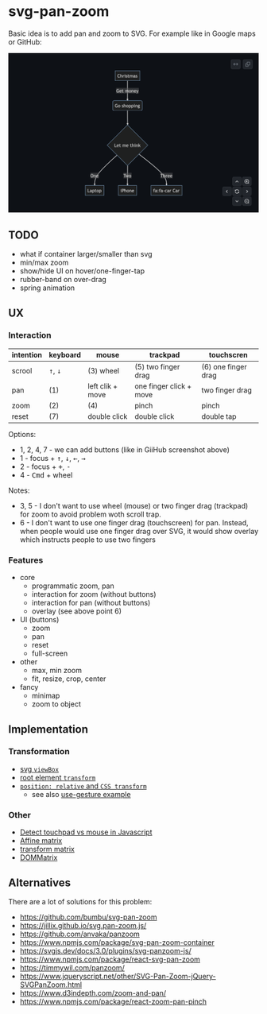 # svg-pan-zoom

Basic idea is to add pan and zoom to SVG. For example like in Google maps or GitHub:

![](./notes/github-mermaid.png)

## TODO

- what if container larger/smaller than svg
- min/max zoom
- show/hide UI on hover/one-finger-tap
- rubber-band on over-drag
- spring animation

## UX

### Interaction

| intention | keyboard                   | mouse            | trackpad                | touchscren          |
| --------- | -------------------------- | ---------------- | ----------------------- | ------------------- |
| scrool    | <kbd>↑</kbd>, <kbd>↓</kbd> | (3) wheel        | (5) two finger drag     | (6) one finger drag |
| pan       | (1)                        | left clik + move | one finger click + move | two finger drag     |
| zoom      | (2)                        | (4)              | pinch                   | pinch               |
| reset     | (7)                        | double click     | double click            | double tap          |

Options:

- 1, 2, 4, 7 - we can add buttons (like in GiiHub screenshot above)
- 1 - focus + <kbd>↑</kbd>, <kbd>↓</kbd>, <kbd>←</kbd>, <kbd>→</kbd>
- 2 - focus + <kbd>+</kbd>, <kbd>-</kbd>
- 4 - <kbd>Cmd</kbd> + wheel

Notes:

- 3, 5 - I don't want to use wheel (mouse) or two finger drag (trackpad) for zoom to avoid problem woth scroll trap.
- 6 - I don't want to use one finger drag (touchscreen) for pan. Instead, when people would use one finger drag over SVG, it would show overlay which instructs people to use two fingers

### Features

- core
  - programmatic zoom, pan
  - interaction for zoom (without buttons)
  - interaction for pan (without buttons)
  - overlay (see above point 6)
- UI (buttons)
  - zoom
  - pan
  - reset
  - full-screen
- other
  - max, min zoom
  - fit, resize, crop, center
- fancy
  - minimap
  - zoom to object

## Implementation

### Transformation

- [svg `viewBox`](https://css-tricks.com/creating-a-panning-effect-for-svg/)
- [root element `transform`](https://www.petercollingridge.co.uk/tutorials/svg/interactive/pan-and-zoom/)
- [`position: relative` and `CSS transform`](https://stackblitz.com/edit/multi-touch-trackpad-gesture?file=index.js)
  - see also [use-gesture example](https://codesandbox.io/p/sandbox/github/pmndrs/use-gesture/tree/main/demo/src/sandboxes/card-zoom?file=%2Fsrc%2FApp.tsx%3A22%2C10-22%2C15)

### Other

- [Detect touchpad vs mouse in Javascript](https://stackoverflow.com/a/62415754)
- [Affine matrix](https://upload.wikimedia.org/wikipedia/commons/2/2c/2D_affine_transformation_matrix.svg)
- [transform matrix](https://developer.mozilla.org/en-US/docs/Web/CSS/transform-function/matrix)
- [DOMMatrix](https://developer.mozilla.org/en-US/docs/Web/API/DOMMatrix)

## Alternatives

There are a lot of solutions for this problem:

- https://github.com/bumbu/svg-pan-zoom
- https://jillix.github.io/svg.pan-zoom.js/
- https://github.com/anvaka/panzoom
- https://www.npmjs.com/package/svg-pan-zoom-container
- https://svgjs.dev/docs/3.0/plugins/svg-panzoom-js/
- https://www.npmjs.com/package/react-svg-pan-zoom
- https://timmywil.com/panzoom/
- https://www.jqueryscript.net/other/SVG-Pan-Zoom-jQuery-SVGPanZoom.html
- https://www.d3indepth.com/zoom-and-pan/
- https://www.npmjs.com/package/react-zoom-pan-pinch
